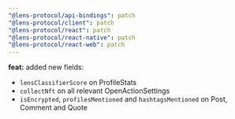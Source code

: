 ```yaml
---
"@lens-protocol/api-bindings": patch
"@lens-protocol/client": patch
"@lens-protocol/react": patch
"@lens-protocol/react-native": patch
"@lens-protocol/react-web": patch
---
```


**feat:** added new fields:

- `lensClassifierScore` on ProfileStats
- `collectNft` on all relevant OpenActionSettings
- `isEncrypted`, `profilesMentioned` and `hashtagsMentioned` on Post, Comment and Quote
